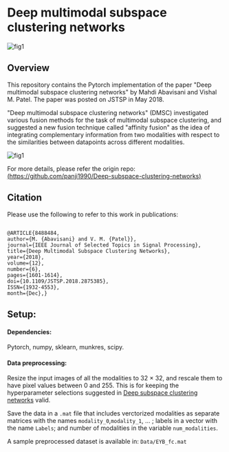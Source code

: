 # Deep multimodal subspace clustering networks

![fig1](https://user-images.githubusercontent.com/18729506/45459073-ab626e00-b6c4-11e8-9271-227e6a0b1f22.jpg)



## Overview
This repository contains the Pytorch implementation of the paper "Deep multimodal subspace clustering networks" by Mahdi Abavisani and Vishal M. Patel. The paper was posted on JSTSP in May 2018.

"Deep multimodal subspace clustering networks" (DMSC)  investigated various fusion methods for the task of multimodal subspace clustering, and suggested a new fusion technique called "affinity fusion" as the idea of integrating complementary information from two modalities with respect to the similarities between datapoints across different modalities. 

![fig1](https://user-images.githubusercontent.com/18729506/45457918-2f195c00-b6bf-11e8-908b-01817a5e3387.jpg)

For more details, please refer the origin repo: [(https://github.com/panji1990/Deep-subspace-clustering-networks)](https://github.com/mahdiabavisani/Deep-multimodal-subspace-clustering-networks)

## Citation

Please use the following to refer to this work in publications:

<pre><code>
@ARTICLE{8488484, 
author={M. {Abavisani} and V. M. {Patel}}, 
journal={IEEE Journal of Selected Topics in Signal Processing}, 
title={Deep Multimodal Subspace Clustering Networks}, 
year={2018}, 
volume={12}, 
number={6}, 
pages={1601-1614}, 
doi={10.1109/JSTSP.2018.2875385}, 
ISSN={1932-4553}, 
month={Dec},}
</code></pre>


## Setup:
#### Dependencies:
Pytorch, numpy, sklearn, munkres, scipy.
#### Data preprocessing:
Resize the input images of all the modalities to 32 × 32, and rescale them to have pixel values between 0 and 255.   This is for keeping the hyperparameter selections suggested in [Deep subspace clustering networks](https://github.com/panji1990/Deep-subspace-clustering-networks) valid. 

Save the data in a `.mat` file that includes verctorized modalities as separate matrices with the names `modality_0`,`modality_1`, ... ; labels in a vector with the name `Labels`; and number of modalities in the variable `num_modalities`.

A sample preprocessed dataset is available in: `Data/EYB_fc.mat` 
